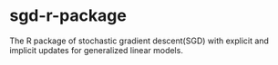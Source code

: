 sgd-r-package
=============

The R package of stochastic gradient descent(SGD) with explicit and implicit updates for generalized linear models.
